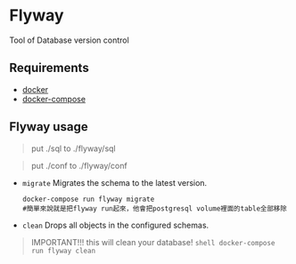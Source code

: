 # Flyway
Tool of Database version control 

## Requirements
- [docker](https://docs.docker.com/get-docker/)
- [docker-compose](https://docs.docker.com/compose/install/)


## Flyway usage
> put ./sql to ./flyway/sql 

> put ./conf to ./flyway/conf

- `migrate` Migrates the schema to the latest version. 
    ```shell
    docker-compose run flyway migrate
    #簡單來說就是把flyway run起來，他會把postgresql volume裡面的table全部移除
    ```
- `clean` Drops all objects in the configured schemas.
> IMPORTANT!!! this will clean your database!
    ```shell
    docker-compose run flyway clean 
    ```

